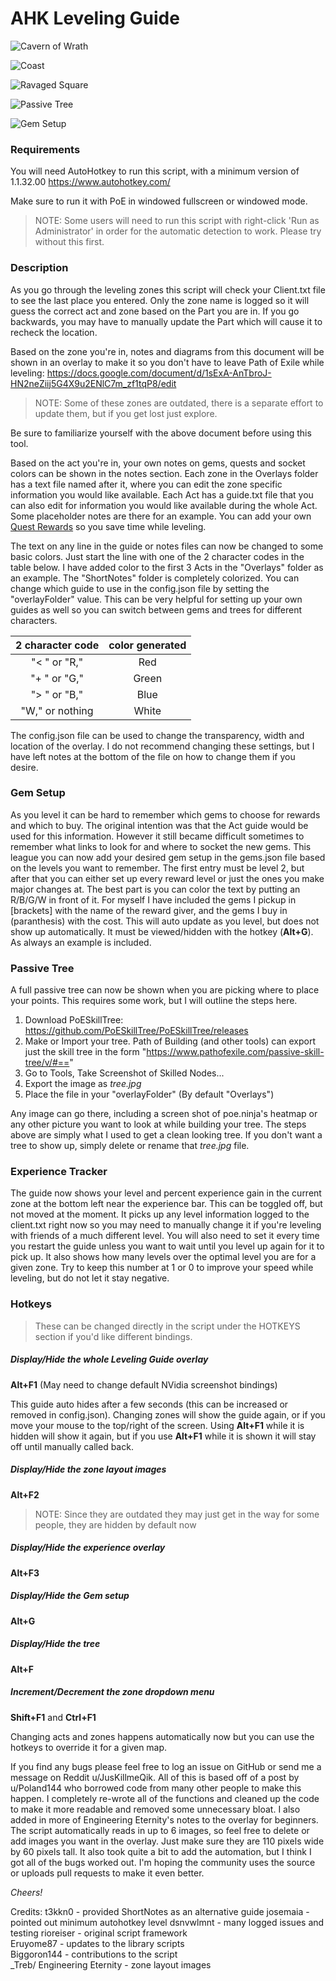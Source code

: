 # AHK Leveling Guide

![Cavern of Wrath](previews/LevelingGuidePreview1.png?raw=true "Leveling Guide in The Cavern of Wrath")

![Coast](previews/LevelingGuidePreview2.png?raw=true "Leveling Guide in The Coast Act 2")

![Ravaged Square](previews/LevelingGuidePreview3.png?raw=true "Leveling Guide in The Ravaged Square Part 2")

![Passive Tree](previews/LevelingGuidePreview4.png?raw=true "Will now show PoESkillTree image")

![Gem Setup](previews/LevelingGuidePreview5.png?raw=true "Will now show desired links at given levels")

### Requirements

You will need AutoHotkey to run this script, with a minimum version of 1.1.32.00 https://www.autohotkey.com/

Make sure to run it with PoE in windowed fullscreen or windowed mode.

>NOTE: Some users will need to run this script with right-click 'Run as Administrator' in order for the automatic detection to work. Please try without this first.

### Description

As you go through the leveling zones this script will check your Client.txt file to see the last place you entered. Only the zone name is logged so it will guess the correct act and zone based on the Part you are in. If you go backwards, you may have to manually update the Part which will cause it to recheck the location.

Based on the zone you're in, notes and diagrams from this document will be shown in an overlay to make it so you don't have to leave Path of Exile while leveling: https://docs.google.com/document/d/1sExA-AnTbroJ-HN2neZiij5G4X9u2ENlC7m_zf1tqP8/edit

>NOTE: Some of these zones are outdated, there is a separate effort to update them, but if you get lost just explore.

Be sure to familiarize yourself with the above document before using this tool.

Based on the act you're in, your own notes on gems, quests and socket colors can be shown in the notes section. Each zone in the Overlays folder has a text file named after it, where you can edit the zone specific information you would like available. Each Act has a guide.txt file that you can also edit for information you would like available during the whole Act. Some placeholder notes are there for an example. You can add your own [Quest Rewards](https://pathofexile.gamepedia.com/Quest_Rewards) so you save time while leveling.

The text on any line in the guide or notes files can now be changed to some basic colors. Just start the line with one of the 2 character codes in the table below. I have added color to the first 3 Acts in the "Overlays" folder as an example. The "ShortNotes" folder is completely colorized. You can change which guide to use in the config.json file by setting the "overlayFolder" value. This can be very helpful for setting up your own guides as well so you can switch between gems and trees for different characters.

| 2 character code | color generated |
|:----------------:|:---------------:|
|   "< " or "R,"   |       Red       |
|   "+ " or "G,"   |      Green      |
|   "> " or "B,"   |       Blue      |
|  "W," or nothing |      White      |

The config.json file can be used to change the transparency, width and location of the overlay. I do not recommend changing these settings, but I have left notes at the bottom of the file on how to change them if you desire.

### Gem Setup

As you level it can be hard to remember which gems to choose for rewards and which to buy. The original intention was that the Act guide would be used for this information. However it still became difficult sometimes to remember what links to look for and where to socket the new gems. This league you can now add your desired gem setup in the gems.json file based on the levels you want to remember. The first entry must be level 2, but after that you can either set up every reward level or just the ones you make major changes at. The best part is you can color the text by putting an R/B/G/W in front of it. For myself I have included the gems I pickup in [brackets] with the name of the reward giver, and the gems I buy in (paranthesis) with the cost. This will auto update as you level, but does not show up automatically. It must be viewed/hidden with the hotkey (**Alt+G**). As always an example is included.

### Passive Tree

A full passive tree can now be shown when you are picking where to place your points. This requires some work, but I will outline the steps here.  
1) Download PoESkillTree: https://github.com/PoESkillTree/PoESkillTree/releases  
2) Make or Import your tree. Path of Building (and other tools) can export just the skill tree in the form "https://www.pathofexile.com/passive-skill-tree/v/#=="  
3) Go to Tools, Take Screenshot of Skilled Nodes...  
4) Export the image as *tree.jpg*  
5) Place the file in your "overlayFolder" (By default "Overlays")

Any image can go there, including a screen shot of poe.ninja's heatmap or any other picture you want to look at while building your tree. The steps above are simply what I used to get a clean looking tree. If you don't want a tree to show up, simply delete or rename that *tree.jpg* file.

### Experience Tracker

The guide now shows your level and percent experience gain in the current zone at the bottom left near the experience bar. This can be toggled off, but not moved at the moment. It picks up any level information logged to the client.txt right now so you may need to manually change it if you're leveling with friends of a much different level. You will also need to set it every time you restart the guide unless you want to wait until you level up again for it to pick up. It also shows how many levels over the optimal level you are for a given zone. Try to keep this number at 1 or 0 to improve your speed while leveling, but do not let it stay negative.

### Hotkeys

>These can be changed directly in the script under the HOTKEYS section if you'd like different bindings.

##### Display/Hide the whole Leveling Guide overlay
**Alt+F1** (May need to change default NVidia screenshot bindings)

This guide auto hides after a few seconds (this can be increased or removed in config.json). Changing zones will show the guide again, or if you move your mouse to the top/right of the screen. Using **Alt+F1** while it is hidden will show it again, but if you use **Alt+F1** while it is shown it will stay off until manually called back.

##### Display/Hide the zone layout images
**Alt+F2**

>NOTE: Since they are outdated they may just get in the way for some people, they are hidden by default now

##### Display/Hide the experience overlay
**Alt+F3**

##### Display/Hide the Gem setup
**Alt+G**

##### Display/Hide the tree
**Alt+F**

##### Increment/Decrement the zone dropdown menu
**Shift+F1** and **Ctrl+F1**

Changing acts and zones happens automatically now but you can use the hotkeys to override it for a given map.

If you find any bugs please feel free to log an issue on GitHub or send me a message on Reddit u/JusKillmeQik. All of this is based off of a post by u/Poland144 who borrowed code from many other people to make this happen. I completely re-wrote all of the functions and cleaned up the code to make it more readable and removed some unnecessary bloat. I also added in more of Engineering Eternity's notes to the overlay for beginners. The script automatically reads in up to 6 images, so feel free to delete or add images you want in the overlay. Just make sure they are 110 pixels wide by 60 pixels tall. It also took quite a bit to add the automation, but I think I got all of the bugs worked out. I'm hoping the community uses the source or uploads pull requests to make it even better.

*Cheers!*

Credits:
t3kkn0 - provided ShortNotes as an alternative guide
josemaia - pointed out minimum autohotkey level
dsnvwlmnt - many logged issues and testing
rioreiser - original script framework  
Eruyome87 - updates to the library scripts  
Biggoron144 - contributions to the script  
_Treb/ Engineering Eternity - zone layout images  
